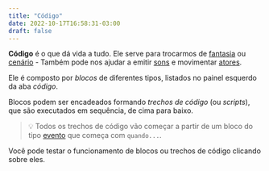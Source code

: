 ```yaml
---
title: "Código"
date: 2022-10-17T16:58:31-03:00
draft: false
---
```


**Código** é o que dá vida a tudo. Ele serve para trocarmos de [fantasia](/conceitos/fantasias) ou [cenário](/conceitos/cenarios) - Também pode nos ajudar a emitir [sons](/conceitos/sons) e movimentar [atores](/conceitos/atores).

Ele é composto por *blocos* de diferentes tipos, listados no painel esquerdo da aba *código*.

Blocos podem ser encadeados formando *trechos de código* (ou *scripts*), que são executados em sequência, de cima para baixo.

> 💡 Todos os trechos de código vão começar a partir de um bloco do tipo [evento](/conceitos/eventos) que começa com `quando...`.

Você pode testar o funcionamento de blocos ou trechos de código clicando sobre eles.
